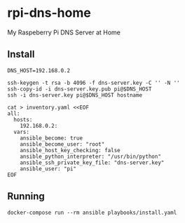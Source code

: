 # rpi-dns-home

My Raspeberry Pi DNS Server at Home

## Install

```
DNS_HOST=192.168.0.2
```

```
ssh-keygen -t rsa -b 4096 -f dns-server.key -C '' -N ''
ssh-copy-id -i dns-server.key.pub pi@$DNS_HOST
ssh -i dns-server.key pi@$DNS_HOST hostname
```

```
cat > inventory.yaml <<EOF
all:
  hosts:
    192.168.0.2:
  vars:
    ansible_become: true
    ansible_become_user: "root"
    ansible_host_key_checking: false
    ansible_python_interpreter: "/usr/bin/python"
    ansible_ssh_private_key_file: "dns-server.key"
    ansible_user: "pi"
EOF
```

## Running

```
docker-compose run --rm ansible playbooks/install.yaml
```
